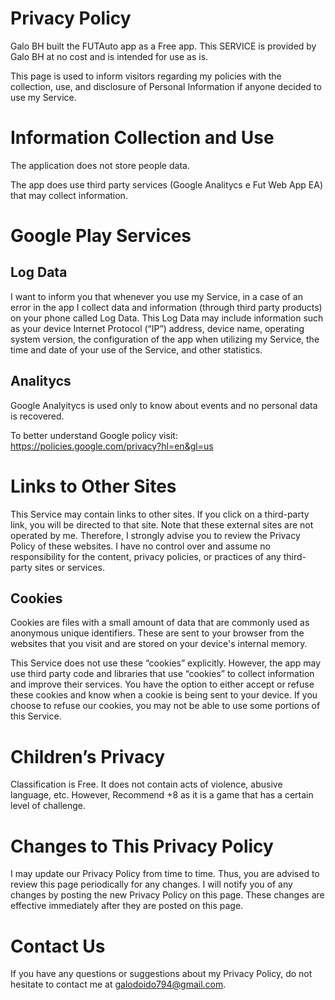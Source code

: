 # Privacy Policy
Galo BH built the FUTAuto app as a Free app. This SERVICE is provided by Galo BH at no cost and is intended for use as is.

This page is used to inform visitors regarding my policies with the collection, use, and disclosure of Personal Information if anyone decided to use my Service.

# Information Collection and Use
The application does not store people data.

The app does use third party services (Google Analitycs e Fut Web App EA) that may collect information.

# Google Play Services
## Log Data

I want to inform you that whenever you use my Service, in a case of an error in the app I collect data and information (through third party products) on your phone called Log Data. This Log Data may include information such as your device Internet Protocol (“IP”) address, device name, operating system version, the configuration of the app when utilizing my Service, the time and date of your use of the Service, and other statistics.

## Analitycs
Google Analyitycs is used only to know about events and no personal data is recovered.

To better understand Google policy visit: https://policies.google.com/privacy?hl=en&gl=us

# Links to Other Sites
This Service may contain links to other sites. If you click on a third-party link, you will be directed to that site. Note that these external sites are not operated by me. Therefore, I strongly advise you to review the Privacy Policy of these websites. I have no control over and assume no responsibility for the content, privacy policies, or practices of any third-party sites or services.

## Cookies
Cookies are files with a small amount of data that are commonly used as anonymous unique identifiers. These are sent to your browser from the websites that you visit and are stored on your device's internal memory.

This Service does not use these “cookies” explicitly. However, the app may use third party code and libraries that use “cookies” to collect information and improve their services. You have the option to either accept or refuse these cookies and know when a cookie is being sent to your device. If you choose to refuse our cookies, you may not be able to use some portions of this Service.

# Children’s Privacy
Classification is Free. It does not contain acts of violence, abusive language, etc.
However, Recommend +8 as it is a game that has a certain level of challenge.

# Changes to This Privacy Policy
I may update our Privacy Policy from time to time. Thus, you are advised to review this page periodically for any changes. I will notify you of any changes by posting the new Privacy Policy on this page. These changes are effective immediately after they are posted on this page.

# Contact Us
If you have any questions or suggestions about my Privacy Policy, do not hesitate to contact me at galodoido794@gmail.com.
